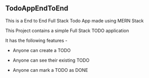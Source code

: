 ## TodoAppEndToEnd

This is a End to End Full Stack Todo App made using MERN Stack


This Project contains a simple Full Stack TODO application

It has the following features -

- Anyone can create a TODO

- Anyone can see their existing TODO

- Anyone can mark a TODO as DONE
